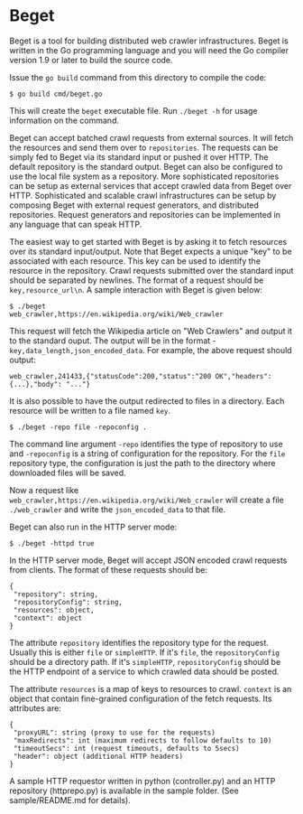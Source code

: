 Beget
=====

Beget is a tool for building distributed web crawler infrastructures.
Beget is written in the Go programming language and you will need the Go compiler version 1.9 or later
to build the source code.

Issue the `go build` command from this directory to compile the code:

```
$ go build cmd/beget.go
```

This will create the `beget` executable file. Run `./beget -h` for usage information
on the command.


Beget can accept batched crawl requests from external sources. It will fetch the
resources and send them over to `repositories`. The requests can be simply fed to Beget via its
standard input or pushed it over HTTP. The default repository is the standard
output. Beget can also be configured to use the local file system as a repository. More sophisticated
repositories can be setup as external services that accept crawled data from Beget over HTTP.
Sophisticated and scalable crawl infrastructures can be setup by composing Beget with external request generators,
and distributed repositories. Request generators and repositories can be implemented in any language that can
speak HTTP.

The easiest way to get started with Beget is by asking it to fetch resources over its standard input/output.
Note that Beget expects a unique "key" to be associated with each resource. This key can be used to identify
the resource in the repository. Crawl requests submitted over the standard input should be separated by newlines.
The format of a request should be `key,resource_url\n`. A sample interaction with Beget is given below:

```
$ ./beget
web_crawler,https://en.wikipedia.org/wiki/Web_crawler
```

This request will fetch the Wikipedia article on "Web Crawlers" and output it to the standard ouput. The output
will be in the format - `key,data_length,json_encoded_data`. For example, the above request should output:

```
web_crawler,241433,{"statusCode":200,"status":"200 OK","headers":{...},"body": "..."}
```

It is also possible to have the output redirected to files in a directory. Each resource will be written to a file
named `key`.

```
$ ./beget -repo file -repoconfig .
```

The command line argument `-repo` identifies the type of repository to use and `-repoconfig` is a string of configuration
for the repository. For the `file` repository type, the configuration is just the path to the directory where downloaded
files will be saved.

Now a request like `web_crawler,https://en.wikipedia.org/wiki/Web_crawler` will create a file `./web_crawler` and
write the `json_encoded_data` to that file.

Beget can also run in the HTTP server mode:

```
$ ./beget -httpd true
```

In the HTTP server mode, Beget will accept JSON encoded crawl requests from clients. The format of these requests should be:

```
{
 "repository": string,
 "repositoryConfig": string,
 "resources": object,
 "context": object
}
```

The attribute `repository` identifies the repository type for the request. Usually this is either `file` or `simpleHTTP`.
If it's `file`, the `repositoryConfig` should be a directory path. If it's `simpleHTTP`, `repositoryConfig` should be
the HTTP endpoint of a service to which crawled data should be posted.

The attribute `resources` is a map of keys to resources to crawl.
`context` is an object that contain fine-grained configuration of the fetch requests. Its attributes are:

```
{
 "proxyURL": string (proxy to use for the requests)
 "maxRedirects": int (maximum redirects to follow defaults to 10)
 "timeoutSecs": int (request timeouts, defaults to 5secs)
 "header": object (additional HTTP headers)
}
```

A sample HTTP requestor written in python (controller.py) and an HTTP repository (httprepo.py)
is available in the sample folder. (See sample/README.md for details).